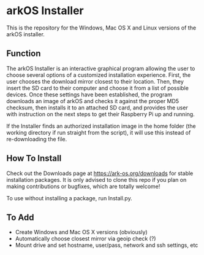 # arkOS Installer

This is the repository for the Windows, Mac OS X and Linux versions of the arkOS installer.

## Function

The arkOS Installer is an interactive graphical program allowing the user to choose several options of a customized installation experience. First, the user chooses the download mirror closest to their location. Then, they insert the SD card to their computer and choose it from a list of possible devices. Once these settings have been established, the program downloads an image of arkOS and checks it against the proper MD5 checksum, then installs it to an attached SD card, and provides the user with instruction on the next steps to get their Raspberry Pi up and running.

If the Installer finds an authorized installation image in the home folder (the working directory if run straight from the script), it will use this instead of re-downloading the file.

## How To Install

Check out the Downloads page at https://ark-os.org/downloads for stable installation packages. It is only advised to clone this repo if you plan on making contributions or bugfixes, which are totally welcome!

To use without installing a package, run Install.py.

## To Add

* Create Windows and Mac OS X versions (obviously)
* Automatically choose closest mirror via geoip check (?)
* Mount drive and set hostname, user/pass, network and ssh settings, etc